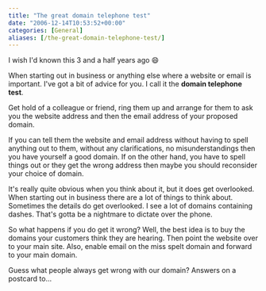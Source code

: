 ```yaml
---
title: "The great domain telephone test"
date: "2006-12-14T10:53:52+00:00"
categories: [General]
aliases: [/the-great-domain-telephone-test/]
---
```


I wish I'd known this 3 and a half years ago :smile:

When starting out in business or anything else where a website or email is important. I've got a bit of advice for you. I call it the **domain telephone test**.

Get hold of a colleague or friend, ring them up and arrange for them to ask you the website address and then the email address of your proposed domain.

If you can tell them the website and email address without having to spell anything out to them, without any clarifications, no misunderstandings then you have yourself a good domain. If on the other hand, you have to spell things out or they get the wrong address then maybe you should reconsider your choice of domain.

It's really quite obvious when you think about it, but it does get overlooked. When starting out in business there are a lot of things to think about. Sometimes the details do get overlooked. I see a lot of domains containing dashes. That's gotta be a nightmare to dictate over the phone.

So what happens if you do get it wrong? Well, the best idea is to buy the domains your customers think they are hearing. Then point the website over to your main site. Also, enable email on the miss spelt domain and forward to your main domain.

Guess what people always get wrong with our domain? Answers on a postcard to...
